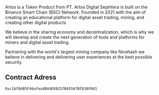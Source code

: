 
Artos is a Token Product from PT. Artos Digital Sejahtera is built on the Binance Smart Chain (BSC) Network. Founded in 2021 with the aim of creating an educational platform for digital asset trading, mining, and creating other digital products

We believe in the sharing economy and decentralization, which is why we will develop and create the next generation of tools and platforms for miners and digital asset trading.

Partnering with the world's largest mining company like Nicehash we believe in delivering and delivering user experiences at the best possible security.

## Contract Adress

```bash
0xc1bf8d85F46afea4B44E89257B45567Bf838F0d1
```
